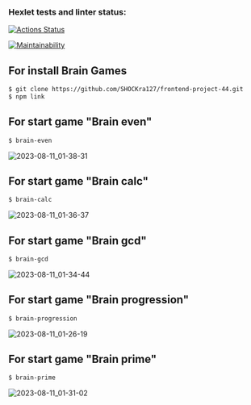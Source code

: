 ### Hexlet tests and linter status:
[![Actions Status](https://github.com/SHOCKra127/frontend-project-44/workflows/hexlet-check/badge.svg)](https://github.com/SHOCKra127/frontend-project-44/actions)

[![Maintainability](https://api.codeclimate.com/v1/badges/a2908948423e289bd2a5/maintainability)](https://codeclimate.com/github/SHOCKra127/frontend-project-44/maintainability)

## For install Brain Games
```sh
$ git clone https://github.com/SHOCKra127/frontend-project-44.git
$ npm link
```

## For start game "Brain even"
```sh
$ brain-even
```
 ![2023-08-11_01-38-31](https://github.com/SHOCKra127/frontend-project-44/assets/123281363/3d02ea77-cdde-4248-9dac-3792d61141e8)


## For start game "Brain calc"
```sh
$ brain-calc
```
 ![2023-08-11_01-36-37](https://github.com/SHOCKra127/frontend-project-44/assets/123281363/38e920fb-e344-4011-8694-48ef7155298b)


## For start game "Brain gcd"
```sh
$ brain-gcd
```
 ![2023-08-11_01-34-44](https://github.com/SHOCKra127/frontend-project-44/assets/123281363/b88ca6f6-34df-47b1-9365-ad675ed962aa)


## For start game "Brain progression"
```sh
$ brain-progression
```
 ![2023-08-11_01-26-19](https://github.com/SHOCKra127/frontend-project-44/assets/123281363/01d08f5c-93f2-40b6-a5d8-6a38460c6e9c)


## For start game "Brain prime"
```sh
$ brain-prime
```
![2023-08-11_01-31-02](https://github.com/SHOCKra127/frontend-project-44/assets/123281363/ce93d96b-fb96-4fff-b21e-e83144d5a58d)
